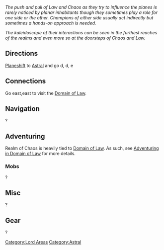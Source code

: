 *The push and pull of Law and Chaos as they try to influence the planes
is rarely noticed by planar inhabitants though they sometimes play a
role for one side or the other. Champions of either side usually act
indirectly but sometimes a hands-on approach is needed.*

*The kaleidoscope of their interactions can be seen in the furthest
reaches of the realms and even more so at the doorsteps of Chaos and
Law.*

## Directions

[Planeshift](Planeshift "wikilink") to
[Astral](:Category:Astral "wikilink") and go d, d, e

## Connections

Go east,east to visit the [Domain of
Law](:Category:Domain_of_Law "wikilink").

## Navigation

?

## Adventuring

Realm of Chaos is heavily tied to [Domain of
Law](:Category:Domain_of_Law "wikilink"). As such, see [Adventuring in
Domain of Law](:Category:Domain_of_Law#Adventuring "wikilink") for more
details.

### Mobs

?

## Misc

?

## Gear

?

[Category:Lord Areas](Category:Lord_Areas "wikilink")
[Category:Astral](Category:Astral "wikilink")
